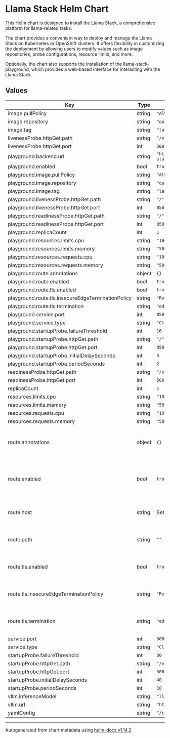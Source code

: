 # Llama Stack Helm Chart

This Helm chart is designed to install the Llama Stack, a comprehensive platform for llama-related tasks.

The chart provides a convenient way to deploy and manage the Llama Stack on Kubernetes or OpenShift clusters. It offers flexibility in customizing the deployment by allowing users to modify values such as image repositories, probe configurations, resource limits, and more.

Optionally, the chart also supports the installation of the llama-stack-playground, which provides a web-based interface for interacting with the Llama Stack.

## Values

| Key | Type | Default | Description |
|-----|------|---------|-------------|
| image.pullPolicy | string | `"Always"` |  |
| image.repository | string | `"quay.io/jland/distribution-remote-vllm"` |  |
| image.tag | string | `"latest"` |  |
| livenessProbe.httpGet.path | string | `"/v1/health"` |  |
| livenessProbe.httpGet.port | int | `5001` |  |
| playground.backend.url | string | `"https://llama-stack-llama-stack.apps.rhsaia.vg6c.p1.openshiftapps.com"` |  |
| playground.enabled | bool | `true` |  |
| playground.image.pullPolicy | string | `"Always"` |  |
| playground.image.repository | string | `"quay.io/jland/llama-stack-playground"` |  |
| playground.image.tag | string | `"latest"` |  |
| playground.livenessProbe.httpGet.path | string | `"/"` |  |
| playground.livenessProbe.httpGet.port | int | `8501` |  |
| playground.readinessProbe.httpGet.path | string | `"/"` |  |
| playground.readinessProbe.httpGet.port | int | `8501` |  |
| playground.replicaCount | int | `1` |  |
| playground.resources.limits.cpu | string | `"100m"` |  |
| playground.resources.limits.memory | string | `"500Mi"` |  |
| playground.resources.requests.cpu | string | `"100m"` |  |
| playground.resources.requests.memory | string | `"500Mi"` |  |
| playground.route.annotations | object | `{}` |  |
| playground.route.enabled | bool | `true` |  |
| playground.route.tls.enabled | bool | `true` |  |
| playground.route.tls.insecureEdgeTerminationPolicy | string | `"Redirect"` |  |
| playground.route.tls.termination | string | `"edge"` |  |
| playground.service.port | int | `8501` |  |
| playground.service.type | string | `"ClusterIP"` |  |
| playground.startupProbe.failureThreshold | int | `16` |  |
| playground.startupProbe.httpGet.path | string | `"/"` |  |
| playground.startupProbe.httpGet.port | int | `8501` |  |
| playground.startupProbe.initialDelaySeconds | int | `5` |  |
| playground.startupProbe.periodSeconds | int | `2` |  |
| readinessProbe.httpGet.path | string | `"/v1/health"` |  |
| readinessProbe.httpGet.port | int | `5001` |  |
| replicaCount | int | `1` |  |
| resources.limits.cpu | string | `"100m"` |  |
| resources.limits.memory | string | `"500Mi"` |  |
| resources.requests.cpu | string | `"100m"` |  |
| resources.requests.memory | string | `"500Mi"` |  |
| route.annotations | object | `{}` | Additional custom annotations for the route |
| route.enabled | bool | `true` | Enable creation of the OpenShift Route object |
| route.host | string | Set by OpenShift | The hostname for the route |
| route.path | string | `""` | The path for the OpenShift route |
| route.tls.enabled | bool | `true` | Enable secure route settings |
| route.tls.insecureEdgeTerminationPolicy | string | `"Redirect"` | Insecure route termination policy |
| route.tls.termination | string | `"edge"` | Secure route termination policy |
| service.port | int | `5001` |  |
| service.type | string | `"ClusterIP"` |  |
| startupProbe.failureThreshold | int | `30` |  |
| startupProbe.httpGet.path | string | `"/v1/health"` |  |
| startupProbe.httpGet.port | int | `5001` |  |
| startupProbe.initialDelaySeconds | int | `40` |  |
| startupProbe.periodSeconds | int | `10` |  |
| vllm.inferenceModel | string | `"llama2-7b-chat"` |  |
| vllm.url | string | `"http://vllm-server"` |  |
| yamlConfig | string | `"/config/run.yaml"` |  |

----------------------------------------------
Autogenerated from chart metadata using [helm-docs v1.14.2](https://github.com/norwoodj/helm-docs/releases/v1.14.2)
